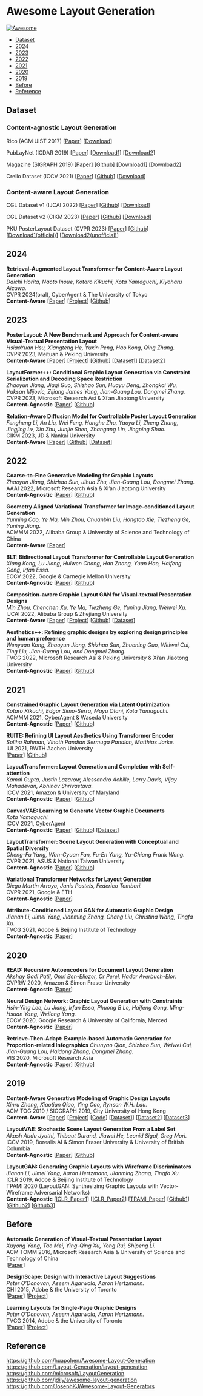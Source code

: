 # Awesome Layout Generation

[![Awesome](https://cdn.rawgit.com/sindresorhus/awesome/d7305f38d29fed78fa85652e3a63e154dd8e8829/media/badge.svg)](https://github.com/wd1511/Awesome-Layout-Generation) 

- [Dataset](#dataset)
- [2024](#2024)
- [2023](#2023)
- [2022](#2022)
- [2021](#2021)
- [2020](#2020)
- [2019](#2019)
- [Before](#Before)
- [Reference](#Reference)

## Dataset

### Content-agnostic Layout Generation

Rico (ACM UIST 2017) [[Paper](http://ranjithakumar.net/resources/rico.pdf)] [[Download](http://www.interactionmining.org/rico.html#quick-downloads)] <br>

PubLayNet (ICDAR 2019) [[Paper](http://arxiv.org/abs/1908.07836v1)] [[Download1](https://github.com/ibm-aur-nlp/PubLayNet)] [[Download2](https://drive.google.com/file/d/1eZMp9FiSUXixYedXhVKMQldJVvTehRMz/view)]

Magazine (SIGRAPH 2019) [[Paper](https://xtqiao.com/projects/content_aware_layout/paper.pdf)] [[Github](https://github.com/creative-graphic-design/huggingface-datasets_Magazine)] [[Download1](https://portland-my.sharepoint.com/personal/xqiao6-c_my_cityu_edu_hk/_layouts/15/onedrive.aspx?id=%2Fpersonal%2Fxqiao6%2Dc%5Fmy%5Fcityu%5Fedu%5Fhk%2FDocuments%2FWork%2FProject%2FDataset&ga=1)] [[Download2](https://huggingface.co/datasets/creative-graphic-design/Magazine)] <br>

Crello Dataset (ICCV 2021) [[Paper](https://arxiv.org/pdf/2108.01249)] [[Github](https://github.com/CyberAgentAILab/canvas-vae)] [[Download](https://github.com/CyberAgentAILab/canvas-vae/blob/main/docs/crello-dataset.md)] <br>

### Content-aware Layout Generation

CGL Dataset v1 (IJCAI 2022) [[Paper](https://arxiv.org/abs/2205.00303)] [[Github](https://github.com/minzhouGithub/CGL-GAN)] [[Download](https://tianchi.aliyun.com/dataset/142692)] <br>

CGL Dataset v2 (CIKM 2023) [[Paper](https://arxiv.org/abs/2306.09086)] [[Github](https://github.com/liuan0803/RADM?tab=readme-ov-file)] [[Download](https://github.com/liuan0803/RADM?tab=readme-ov-file)] <br>

PKU PosterLayout Dataset (CVPR 2023) [[Paper](https://openaccess.thecvf.com/content/CVPR2023/papers/Hsu_PosterLayout_A_New_Benchmark_and_Approach_for_Content-Aware_Visual-Textual_Presentation_CVPR_2023_paper.pdf)] [[Github](https://github.com/PKU-ICST-MIPL/PosterLayout-CVPR2023)] [[Download1(official)](http://39.108.48.32/mipl/PosterLayout/)] [[Download2(unofficial)](https://huggingface.co/datasets/creative-graphic-design/PKU-PosterLayout)] <br>

## 2024

**Retrieval-Augmented Layout Transformer for Content-Aware Layout Generation** <br>
*Daichi Horita, Naoto Inoue, Kotaro Kikuchi, Kota Yamaguchi, Kiyoharu Aizawa.* <br>
CVPR 2024(oral), CyberAgent & The University of Tokyo <br>
**Content-Aware** [[Paper](https://arxiv.org/abs/2311.13602)] [[Project](https://udonda.github.io/RALF/)] [[Github](https://github.com/CyberAgentAILab/RALF)] <br>

## 2023

**PosterLayout: A New Benchmark and Approach for Content-aware Visual-Textual Presentation Layout** <br>
*HsiaoYuan Hsu, Xiangteng He, Yuxin Peng, Hao Kong, Qing Zhang.* <br>
CVPR 2023, Meituan & Peking University <br>
**Content-Aware** [[Paper](https://openaccess.thecvf.com/content/CVPR2023/papers/Hsu_PosterLayout_A_New_Benchmark_and_Approach_for_Content-Aware_Visual-Textual_Presentation_CVPR_2023_paper.pdf)] [[Project](http://39.108.48.32/mipl/PosterLayout/)] [[Github](https://github.com/PKU-ICST-MIPL/PosterLayout-CVPR2023)] [[Dataset1](http://39.108.48.32/mipl/PosterLayout/)] [[Dataset2](https://huggingface.co/datasets/creative-graphic-design/PKU-PosterLayout)] <br>

**LayoutFormer++: Conditional Graphic Layout Generation via Constraint Serialization and Decoding Space Restriction** <br>
*Zhaoyun Jiang, Jiaqi Guo, Shizhao Sun, Huayu Deng, Zhongkai Wu, Vuksan Mijovic, Zijiang James Yang, Jian-Guang Lou, Dongmei Zhang.* <br>
CVPR 2023, Microsoft Research Asi & Xi’an Jiaotong University <br>
**Content-Agnostic** [[Paper](http://arxiv.org/abs/2208.08037)] [[Github](https://github.com/microsoft/LayoutGeneration)] <br>

**Relation-Aware Diffusion Model for Controllable Poster Layout Generation** <br>
*Fengheng Li, An Liu, Wei Feng, Honghe Zhu, Yaoyu Li, Zheng Zhang, Jingjing Lv, Xin Zhu, Junjie Shen, Zhangang Lin, Jingping Shao.* <br>
CIKM 2023, JD & Nankai University <br>
**Content-Aware** [[Paper](https://arxiv.org/abs/2306.09086)] [[Github](https://github.com/liuan0803/RADM?tab=readme-ov-file)] [[Dataset](https://github.com/liuan0803/RADM?tab=readme-ov-file)] <br>

## 2022

**Coarse-to-Fine Generative Modeling for Graphic Layouts** <br>
*Zhaoyun Jiang, Shizhao Sun, Jihua Zhu, Jian-Guang Lou, Dongmei Zhang.* <br>
AAAI 2022, Microsoft Research Asia & Xi’an Jiaotong University <br>
**Content-Agnostic** [[Paper](https://ojs.aaai.org/index.php/AAAI/article/download/19994/19753)] [[Github](https://github.com/microsoft/LayoutGeneration)] <br>

**Geometry Aligned Variational Transformer for Image-conditioned Layout Generation** <br>
*Yunning Cao, Ye Ma, Min Zhou, Chuanbin Liu, Hongtao Xie, Tiezheng Ge, Yuning Jiang.* <br>
ACMMM 2022, Alibaba Group & University of Science and Technology of China <br>
**Content-Aware** [[Paper](https://arxiv.org/abs/2209.00852)] <br>

**BLT: Bidirectional Layout Transformer for Controllable Layout Generation**
*Xiang Kong, Lu Jiang, Huiwen Chang, Han Zhang, Yuan Hao, Haifeng Gong, Irfan Essa.* <br>
ECCV 2022, Google & Carnegie Mellon University<br>
**Content-Agnostic** [[Paper](https://arxiv.org/abs/2112.05112v2)] [[Github](https://github.com/google-research/google-research/tree/master/layout-blt)] <br>

**Composition-aware Graphic Layout GAN for Visual-textual Presentation Designs** <br>
*Min Zhou, Chenchen Xu, Ye Ma, Tiezheng Ge, Yuning Jiang, Weiwei Xu.* <br>
IJCAI 2022, Alibaba Group & Zhejiang University <br>
**Content-Aware** [[Paper](https://arxiv.org/abs/2205.00303)] [[Project](https://tianchi.aliyun.com/dataset/142692)] [[Github](https://github.com/minzhouGithub/CGL-GAN)] [[Dataset](https://tianchi.aliyun.com/dataset/142692)] <br>

**Aesthetics++: Refining graphic designs by exploring design principles and human preference** <br>
*Wenyuan Kong, Zhaoyun Jiang, Shizhao Sun, Zhuoning Guo, Weiwei Cui, Ting Liu, Jian-Guang Lou, and Dongmei Zhang.* <br>
TVCG 2022, Microsoft Research Asi & Peking University & Xi’an Jiaotong University <br>
**Content-Agnostic** [[Paper](https://ieeexplore.ieee.org/abstract/document/9714170/)] [[Github](https://github.com/microsoft/LayoutGeneration)]

## 2021

**Constrained Graphic Layout Generation via Latent Optimization** <br>
*Kotaro Kikuchi, Edgar Simo-Serra, Mayu Otani, Kota Yamaguchi.* <br>
ACMMM 2021, CyberAgent & Waseda University <br>
**Content-Agnostic** [[Paper](https://arxiv.org/abs/2108.00871)] [[Github](https://github.com/ktrk115/const_layout)] <br>

**RUITE: Refining UI Layout Aesthetics Using Transformer Encoder** <br>
*Soliha Rahman, Vinoth Pandian Sermuga Pandian, Matthias Jarke.* <br>
IUI 2021, RWTH Aachen University <br>
[[Paper](https://dl.acm.org/doi/abs/10.1145/3397482.3450716)] [[Github](https://github.com/vinothpandian/RUITE)]

**LayoutTransformer: Layout Generation and Completion with Self-attention** <br>
*Kamal Gupta, Justin Lazarow, Alessandro Achille, Larry Davis, Vijay Mahadevan, Abhinav Shrivastava.* <br>
ICCV 2021, Amazon & University of Maryland <br>
**Content-Agnostic** [[Paper](https://arxiv.org/pdf/2006.14615)] [[Github](https://github.com/kampta/DeepLayout)] <br>

**CanvasVAE: Learning to Generate Vector Graphic Documents** <br>
*Kota Yamaguchi.* <br>
ICCV 2021, CyberAgent <br>
**Content-Agnostic** [[Paper](https://arxiv.org/pdf/2108.01249)] [[Github](https://github.com/CyberAgentAILab/canvas-vae)] [[Dataset](https://github.com/CyberAgentAILab/canvas-vae/blob/main/docs/crello-dataset.md)] <br>

**LayoutTransformer: Scene Layout Generation with Conceptual and Spatial Diversity** <br>
*Cheng-Fu Yang, Wan-Cyuan Fan, Fu-En Yang, Yu-Chiang Frank Wang.* <br>
CVPR 2021, ASUS & National Taiwan University <br>
**Content-Agnostic** [[Paper](https://openaccess.thecvf.com/content/CVPR2021/papers/Yang_LayoutTransformer_Scene_Layout_Generation_With_Conceptual_and_Spatial_Diversity_CVPR_2021_paper.pdf)] [[Github](https://github.com/davidhalladay/LayoutTransformer)] <br>

**Variational Transformer Networks for Layout Generation** <br>
*Diego Martin Arroyo, Janis Postels, Federico Tombari.* <br>
CVPR 2021, Google & ETH <br>
**Content-Agnostic** [[Paper](https://openaccess.thecvf.com/content/CVPR2021/papers/Arroyo_Variational_Transformer_Networks_for_Layout_Generation_CVPR_2021_paper.pdf)] <br>

**Attribute-Conditioned Layout GAN for Automatic Graphic Design** <br>
*Jianan Li, Jimei Yang, Jianming Zhang, Chang Liu, Christina Wang, Tingfa Xu.* <br>
TVCG 2021, Adobe & Beijing Institute of Technology <br>
**Content-Agnostic** [[Paper](https://arxiv.org/abs/2009.05284)] <br>

## 2020

**READ: Recursive Autoencoders for Document Layout Generation** <br>
*Akshay Gadi Patil, Omri Ben-Eliezer, Or Perel, Hadar Averbuch-Elor.* <br>
CVPRW 2020, Amazon & Simon Fraser University <br>
**Content-Agnostic** [[Paper](https://arxiv.org/abs/1909.00302v4)] <br>

**Neural Design Network: Graphic Layout Generation with Constraints** <br>
*Hsin-Ying Lee, Lu Jiang, Irfan Essa, Phuong B Le, Haifeng Gong, Ming-Hsuan Yang, Weilong Yang.* <br>
ECCV 2020, Google Research & University of California, Merced <br>
**Content-Agnostic** [[Paper](https://arxiv.org/abs/1912.09421v2)] <br>

**Retrieve-Then-Adapt: Example-based Automatic Generation for Proportion-related Infographics**
*Chunyao Qian, Shizhao Sun, Weiwei Cui, Jian-Guang Lou, Haidong Zhang, Dongmei Zhang.* <br>
VIS 2020, Microsoft Research Asia <br>
**Content-Agnostic** [[Paper](https://arxiv.org/abs/2008.01177)] [[Github](https://github.com/microsoft/LayoutGeneration)] <br>

## 2019

**Content-Aware Generative Modeling of Graphic Design Layouts** <br>
*Xinru Zheng, Xiaotian Qiao, Ying Cao, Rynson W.H. Lau.* <br>
ACM TOG 2019 / SIGGRAPH 2019, City University of Hong Kong <br>
**Content-Aware** [[Paper](https://xtqiao.com/projects/content_aware_layout/paper.pdf)] [[Project](https://xtqiao.com/projects/content_aware_layout/)] [[Code](https://portland-my.sharepoint.com/personal/xqiao6-c_my_cityu_edu_hk/_layouts/15/onedrive.aspx?id=%2Fpersonal%2Fxqiao6%2Dc%5Fmy%5Fcityu%5Fedu%5Fhk%2FDocuments%2FWork%2FProject%2FLayoutNet&ga=1)] [[Dataset1](https://portland-my.sharepoint.com/personal/xqiao6-c_my_cityu_edu_hk/_layouts/15/onedrive.aspx?id=%2Fpersonal%2Fxqiao6%2Dc%5Fmy%5Fcityu%5Fedu%5Fhk%2FDocuments%2FWork%2FProject%2FDataset&ga=1)] [[Dataset2](https://huggingface.co/datasets/creative-graphic-design/Magazine)] [[Dataset3](https://github.com/creative-graphic-design/huggingface-datasets_Magazine)] <br>

**LayoutVAE: Stochastic Scene Layout Generation From a Label Set** <br>
*Akash Abdu Jyothi, Thibaut Durand, Jiawei He, Leonid Sigal, Greg Mori.* <br>
ICCV 2019, Borealis AI & Simon Fraser University & University of British Columbia <br>
**Content-Agnostic** [[Paper](https://arxiv.org/abs/1907.10719)] [[Github](https://github.com/Layout-Generation/layout-generation/tree/master/LayoutVAE)] <br>

**LayoutGAN: Generating Graphic Layouts with Wireframe Discriminators** <br>
*Jianan Li, Jimei Yang, Aaron Hertzmann, Jianming Zhang, Tingfa Xu.* <br>
ICLR 2019, Adobe & Beijing Institute of Technology <br>
TPAMI 2020 (LayoutGAN: Synthesizing Graphic Layouts with Vector-Wireframe Adversarial Networks) <br>
**Content-Agnostic** [[ICLR_Paper1](https://openreview.net/pdf?id=HJxB5sRcFQ)] [[ICLR_Paper2](https://arxiv.org/abs/1901.06767)] [[TPAMI_Paper](https://ieeexplore.ieee.org/abstract/document/8948239)] [[Github1](https://github.com/JiananLi2016/LayoutGAN-Tensorflow)] [[Github2](https://github.com/billzhonggz/LayoutGAN)] [[Github3](https://github.com/Layout-Generation/layout-generation/tree/master/LayoutGAN)] <br>

## Before

**Automatic Generation of Visual-Textual Presentation Layout** <br>
*Xuyong Yang, Tao Mei, Ying-Qing Xu, Yong Rui, Shipeng Li.* <br>
ACM TOMM 2016, Microsoft Research Asia & University of Science and Technology of China <br>
[[Paper](https://www.microsoft.com/en-us/research/wp-content/uploads/2016/08/a33-yang.pdf)] <br>

**DesignScape: Design with Interactive Layout Suggestions** <br>
*Peter O’Donovan, Aseem Agarwala, Aaron Hertzmann.* <br>
CHI 2015, Adobe & the University of Toronto <br>
[[Paper](https://www.dgp.toronto.edu/~donovan/design/designscape.pdf)] [[Project](https://www.dgp.toronto.edu/~donovan/design/)] <br>

**Learning Layouts for Single-Page Graphic Designs** <br>
*Peter O’Donovan, Aseem Agarwala, Aaron Hertzmann.* <br>
TVCG 2014, Adobe & the University of Toronto <br>
[[Paper](https://www.dgp.toronto.edu/~donovan/layout/designLayout.pdf)] [[Project](https://www.dgp.toronto.edu/~donovan/layout/)] <br>

## Reference
https://github.com/huapohen/Awesome-Layout-Generation <br>
https://github.com/Layout-Generation/layout-generation <br>
https://github.com/microsoft/LayoutGeneration <br>
https://github.com/jdily/awesome-layout-generation <br>
https://github.com/JosephKJ/Awesome-Layout-Generators <br>
